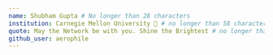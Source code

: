 ```yaml
---
name: Shubham Gupta # No longer than 28 characters
institution: Carnegie Mellon University 🚩 # no longer than 58 characters
quote: May the Network be with you. Shine the Brightest # no longer than 100 characters, avoid using quotes(") to guarantee the format remains the same.
github_user: aerophile
---
```

